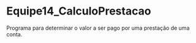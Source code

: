 # Equipe14_CalculoPrestacao

Programa para determinar o valor a ser pago por uma prestação de uma
conta. 